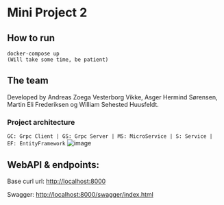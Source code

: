 # Mini Project 2

## How to run
```
docker-compose up
(Will take some time, be patient)
```

## The team

Developed by Andreas Zoega Vesterborg Vikke, Asger Hermind Sørensen, Martin Eli Frederiksen og William Sehested Huusfeldt. 


### Project architecture
```GC: Grpc Client | GS: Grpc Server | MS: MicroService | S: Service | EF: EntityFramework```
![image](Architecture.jpg "Architecture overview")


## WebAPI & endpoints: 

Base curl url: [http://localhost:8000](http://localhost:8000)

Swagger: [http://localhost:8000/swagger/index.html](http://localhost:8000/swagger/index.html)
